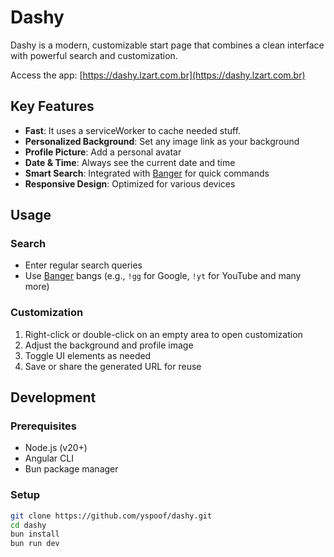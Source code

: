 # Dashy

Dashy is a modern, customizable start page that combines a clean interface with powerful search and customization.

Access the app: [https://dashy.lzart.com.br](https://dashy.lzart.com.br)

## Key Features
- **Fast**: It uses a serviceWorker to cache needed stuff.
- **Personalized Background**: Set any image link as your background
- **Profile Picture**: Add a personal avatar
- **Date & Time**: Always see the current date and time
- **Smart Search**: Integrated with [Banger](https://banger.lzart.com.br) for quick commands
- **Responsive Design**: Optimized for various devices

## Usage

### Search

- Enter regular search queries
- Use [Banger](https://banger.lzart.com.br) bangs (e.g., `!gg` for Google, `!yt` for YouTube and many more)

### Customization

1. Right-click or double-click on an empty area to open customization
2. Adjust the background and profile image
3. Toggle UI elements as needed
4. Save or share the generated URL for reuse

## Development

### Prerequisites

- Node.js (v20+)
- Angular CLI
- Bun package manager

### Setup

```bash
git clone https://github.com/yspoof/dashy.git
cd dashy
bun install
bun run dev